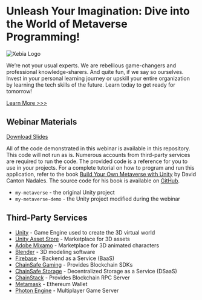 # Unleash Your Imagination: Dive into the World of Metaverse Programming!

![Xebia Logo](https://imagedelivery.net/VKawrzTPdVOU6XYN26Rvmg/80a8db15-9456-4922-1fb5-ccfaa2e30500/public "Xebia Logo")

We’re not your usual experts. We are rebellious game-changers and professional knowledge-sharers. And quite fun, if we say so ourselves. Invest in your personal learning journey or upskill your entire organization by learning the tech skills of the future. Learn today to get ready for tomorrow!

[Learn More >>>](https://xebia.com/academy)

## Webinar Materials

[Download Slides](./slides.pdf)

All of the code demonstrated in this webinar is available in this repository. This code will not run as is. Numerous accounts from third-party services are required to run the code. The provided code is a reference for you to use in your projects. For a complete tutorial on how to program and run this application, refer to the book [Build Your Own Metaverse with Unity](https://www.packtpub.com/product/build-your-own-metaverse-with-unity) by David Canton Nadales. The source code for his book is available on [GitHub](https://github.com/PacktPublishing/Build-Your-Own-Metaverse-with-Unity).

- `my-metaverse` - the original Unity project
- `my-metaverse-demo` - the Unity project modified during the webinar

## Third-Party Services

- [Unity](https://unity.com/) - Game Engine used to create the 3D virtual world
- [Unity Asset Store](https://assetstore.unity.com/) - Marketplace for 3D assets
- [Adobe Mixamo](https://www.mixamo.com/) - Marketplace for 3D animated characters
- [Blender](https://www.blender.org/) - 3D modeling software
- [Firebase](https://firebase.google.com/) - Backend as a Service (BaaS)
- [ChainSafe Gaming](https://gaming.chainsafe.io/) - Provides Blockchain SDKs
- [ChainSafe Storage](https://storage.chainsafe.io/) - Decentralized Storage as a Service (DSaaS)
- [ChainStack](https://chainstack.com/) - Provides Blockchain RPC Server
- [Metamask](https://metamask.io/) - Ethereum Wallet
- [Photon Engine](https://www.photonengine.com/) - Multiplayer Game Server
